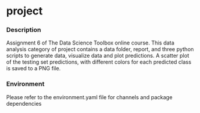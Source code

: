 # project

### Description
Assignment 6 of The Data Science Toolbox online course. This data analysis category of project contains a data folder, report, and three python scripts to generate data, visualize data and plot predictions. A scatter plot of the testing set predictions, with different colors for each predicted class is saved to a PNG file.

### Environment 
Please refer to the environment.yaml file for channels and package dependencies
